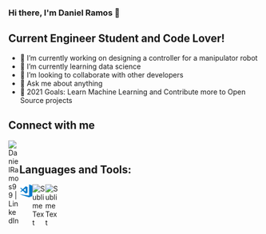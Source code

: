 ### Hi there, I'm Daniel Ramos 👋

## Current Engineer Student and Code Lover! 

- 🔭 I’m currently working on designing a controller for a manipulator robot
- 🌱 I’m currently learning data science
- 👯 I’m looking to collaborate with other developers 
- 💬 Ask me about anything
- 🥅 2021 Goals: Learn Machine Learning and Contribute more to Open Source projects

## Connect with me

<a href="https://www.linkedin.com/in/daniel-ramos-morales/" rel="Daniel Ramos"><img align="left" alt="DanielRamos99 | LinkedIn" width="22px" src="https://cdn.jsdelivr.net/npm/simple-icons@v3/icons/linkedin.svg" /></a>

<br />

## Languages and Tools:

<img align="left" alt="Visual Studio Code" width="26px" src="https://raw.githubusercontent.com/github/explore/80688e429a7d4ef2fca1e82350fe8e3517d3494d/topics/visual-studio-code/visual-studio-code.png" />
<img align="left" alt="Sublime Text" width="26px" src="https://cdn.worldvectorlogo.com/logos/sublime-text.svg" />
<img align="left" alt="Sublime Text" width="26px" src="https://upload.wikimedia.org/wikipedia/commons/thumb/2/21/Matlab_Logo.png/267px-Matlab_Logo.png" />




